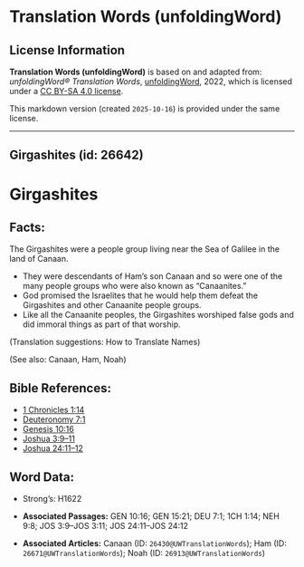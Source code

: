 # Translation Words (unfoldingWord)

## License Information

**Translation Words (unfoldingWord)** is based on and adapted from: _unfoldingWord® Translation Words_, [unfoldingWord](https://unfoldingword.org/utw), 2022, which is licensed under a [CC BY-SA 4.0 license](https://creativecommons.org/licenses/by-sa/4.0/legalcode.en).

This markdown version (created `2025-10-16`) is provided under the same license.



--------------------------------

## Girgashites (id: 26642)

Girgashites
===========

Facts:
------

The Girgashites were a people group living near the Sea of Galilee in the land of Canaan.

* They were descendants of Ham’s son Canaan and so were one of the many people groups who were also known as “Canaanites.”
* God promised the Israelites that he would help them defeat the Girgashites and other Canaanite people groups.
* Like all the Canaanite peoples, the Girgashites worshiped false gods and did immoral things as part of that worship.

(Translation suggestions: How to Translate Names)

(See also: Canaan, Ham, Noah)

Bible References:
-----------------

* [1 Chronicles 1:14](https://ref.ly/1Chr1:14)
* [Deuteronomy 7:1](https://ref.ly/Deut7:1)
* [Genesis 10:16](https://ref.ly/Gen10:16)
* [Joshua 3:9–11](https://ref.ly/Josh3:9-Josh3:11)
* [Joshua 24:11–12](https://ref.ly/Josh24:11-Josh24:12)

Word Data:
----------

* Strong’s: H1622

* **Associated Passages:** GEN 10:16; GEN 15:21; DEU 7:1; 1CH 1:14; NEH 9:8; JOS 3:9–JOS 3:11; JOS 24:11–JOS 24:12
* **Associated Articles:** Canaan (ID: `26430@UWTranslationWords`); Ham (ID: `26671@UWTranslationWords`); Noah (ID: `26913@UWTranslationWords`)

